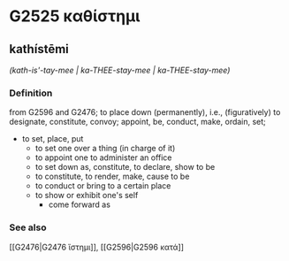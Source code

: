 # G2525 καθίστημι

## kathístēmi

_(kath-is'-tay-mee | ka-THEE-stay-mee | ka-THEE-stay-mee)_

### Definition

from G2596 and G2476; to place down (permanently), i.e., (figuratively) to designate, constitute, convoy; appoint, be, conduct, make, ordain, set; 

- to set, place, put
  - to set one over a thing (in charge of it)
  - to appoint one to administer an office
  - to set down as, constitute, to declare, show to be
  - to constitute, to render, make, cause to be
  - to conduct or bring to a certain place
  - to show or exhibit one's self
    - come forward as

### See also

[[G2476|G2476 ἵστημι]], [[G2596|G2596 κατά]]
